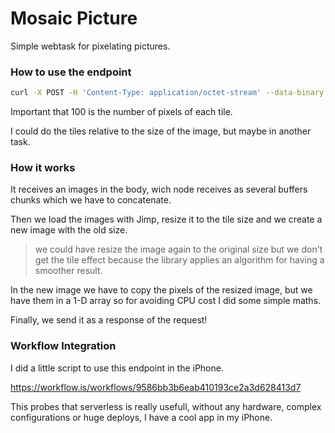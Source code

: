 # Mosaic Picture

Simple webtask for pixelating pictures.

### How to use the endpoint

```bash
curl -X POST -H 'Content-Type: application/octet-stream' --data-binary '@/your/image/path.jpg' -o pixelated.jpg http://webtask.io/endpoing/100
```

Important that 100 is the number of pixels of each tile.

I could do the tiles relative to the size of the image, but maybe in another task.

### How it works

It receives an images in the body, wich node receives as several buffers chunks which we have to concatenate.

Then we load the images with Jimp, resize it to the tile size and we create a new image with the old size.

> we could have resize the image again to the original size but we don't get the tile effect because the library applies an algorithm for having a smoother result.

In the new image we have to copy the pixels of the resized image, but we have them in a 1-D array so for avoiding CPU cost I did some simple maths.

Finally, we send it as a response of the request!

### Workflow Integration

I did a little script to use this endpoint in the iPhone.

https://workflow.is/workflows/9586bb3b6eab410193ce2a3d628413d7

This probes that serverless is really usefull, without any hardware, complex configurations or huge deploys, I have a cool app in my iPhone.